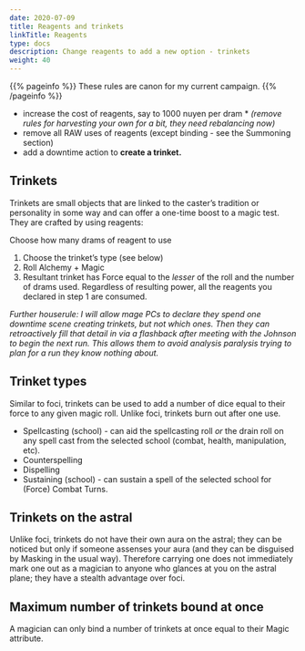 ```yaml
---
date: 2020-07-09
title: Reagents and trinkets
linkTitle: Reagents
type: docs
description: Change reagents to add a new option - trinkets
weight: 40
---
```


{{% pageinfo %}} 
These rules are canon for my current campaign.
{{% /pageinfo %}}

* increase the cost of reagents, say to 1000 nuyen per dram
	   * _(remove rules for harvesting your own for a bit, they need rebalancing now)_
* remove all RAW uses of reagents (except binding - see the Summoning section)
* add a downtime action to **create a trinket.**

## Trinkets

Trinkets are small objects that are linked to the caster’s tradition or personality in some way and can offer a one-time boost to a magic test. They are crafted by using reagents:

Choose how many drams of reagent to use

1. Choose the trinket’s type (see below)
2. Roll Alchemy + Magic 
3. Resultant trinket has Force equal to the *lesser* of the roll and the number of drams used. Regardless of resulting power, all the reagents you declared in step 1 are consumed.

*Further houserule: I will allow mage PCs to declare they spend one downtime scene creating trinkets, but not which ones. Then they can retroactively fill that detail in via a flashback after meeting with the Johnson to begin the next run. This allows them to avoid analysis paralysis trying to plan for a run they know nothing about.*

## Trinket types

Similar to foci, trinkets can be used to add a number of dice equal to their force to any given magic roll. Unlike foci, trinkets burn out after one use.

* Spellcasting (school) - can aid the spellcasting roll *or* the drain roll on any spell cast from the selected school (combat, health, manipulation, etc). 
* Counterspelling
* Dispelling
* Sustaining (school) - can sustain a spell of the selected school for (Force) Combat Turns. 

## Trinkets on the astral

Unlike foci, trinkets do not have their own aura on the astral; they can be noticed but only if someone assenses your aura (and they can be disguised by Masking in the usual way). Therefore carrying one does not immediately mark one out as a magician to anyone who glances at you on the astral plane; they have a stealth advantage over foci.

## Maximum number of trinkets bound at once

A magician can only bind a number of trinkets at once equal to their Magic attribute.
